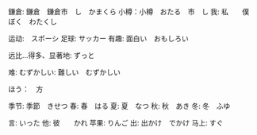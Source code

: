 鎌倉: 鎌倉　鎌倉市　し　かまくら
小樽：小樽　おたる　市　し
我: 私　　僕　ぼく　わたくし


运动:　スポーシ
足球: サッカー
有趣: 面白い　おもしろい

远比...得多、显著地: ずっと

难: むずかしい: 難しい　むずかしい

ほう：　方

季节:  季節　きせつ
春: 春　はる
夏: 夏　なつ
秋: 秋　あき
冬: 冬　ふゆ

言: いった
他: 彼　　かれ
苹果: りんご
出: 出かけ　でかけ
马上: すぐ
